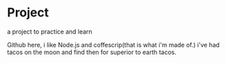 Project
=======

a project to practice and learn

Github here, i like Node.js and coffescrip(that is what i'm made of.)
i've had tacos on the moon and find then for superior to earth tacos.
